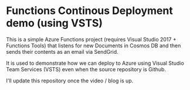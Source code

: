 # Functions Continous Deployment demo (using VSTS)

This is a simple Azure Functions project (requires Visual Studio 2017 + Functions Tools) that listens for new Documents in Cosmos DB and then sends their contents as an email via SendGrid.

It is used to demonstrate how we can deploy to Azure using Visual Studio Team Services (VSTS) even when the source repository is Github.

I'll update this repository once the video / blog is up.
